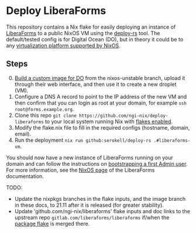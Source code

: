 # Deploy LiberaForms

This repository contains a Nix flake for easily deploying an instance of [LiberaForms](https://liberaforms.org) to a public NixOS VM using the [deploy-rs](https://github.com/serokell/deploy-rs) tool. 
The default/tested config is for Digital Ocean (DO), but in theory it could be to any [virtualization platform supported by NixOS](https://github.com/NixOS/nixpkgs/tree/master/nixos/modules/virtualisation).

## Steps

0. [Build a custom image for DO](https://justinas.org/nixos-in-the-cloud-step-by-step-part-1) from the nixos-unstable branch, upload it through their web interface, and then use it to create a new droplet (VM).
1. Configure a DNS A record to point to the IP address of the new VM and then confirm that you can login as root at your domain, for example `ssh root@forms.example.org`.
2. Clone this repo `git clone https://github.com/ngi-nix/deploy-liberaforms` to your local system running Nix with [flakes enabled](https://nixos.wiki/wiki/Flakes#System-wide_installation).
3. Modify the flake.nix file to fill in the required configs (hostname, domain, email).
4. Run the deployment `nix run github:serokell/deploy-rs .#liberaforms-vm`.

You should now have a new instance of LiberaForms running on your domain and can follow the instructions on [bootstrapping a first Admin user](https://gitlab.com/liberaforms/liberaforms/-/tree/develop#bootstrapping-the-first-admin). For more information, see the [NixOS page](https://github.com/ngi-nix/liberaforms/blob/main/docs/nixos.md) of the LiberaForms documentation. 

TODO:
- Update the nixpkgs branches in the flake inputs, and the image branch in these docs, to 21.11 after it is released (for greater stability).
- Update 'github.com/ngi-nix/liberaforms' flake inputs and doc links to the upstream repo `gitlab.com/liberaforms/liberaforms` if/when the [package flake](https://github.com/ngi-nix/liberaforms) is merged there.
